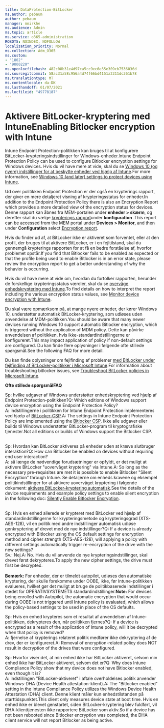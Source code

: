 ```yaml
---
title: DataProtection-BitLocker
ms.author: pebaum
author: pebaum
manager: mnirkhe
ms.audience: Admin
ms.topic: article
ms.service: o365-administration
ROBOTS: NOINDEX, NOFOLLOW
localization_priority: Normal
ms.collection: Adm_O365
ms.custom:
- "1802"
- "9000220"
ms.openlocfilehash: 482c08b31e4d97ca5cc9ec6e35e309cb7536036d
ms.sourcegitcommit: 58ac31a58c956a4d74f66bd4151a2311dc361b78
ms.translationtype: MT
ms.contentlocale: da-DK
ms.lasthandoff: 01/07/2021
ms.locfileid: "49778187"
---
```

# <a name="enabling-bitlocker-encryption-with-intune"></a><span data-ttu-id="64fa3-102">Aktivere BitLocker-kryptering med Intune</span><span class="sxs-lookup"><span data-stu-id="64fa3-102">Enabling Bitlocker encryption with Intune</span></span>

<span data-ttu-id="64fa3-103">Intune Endpoint Protection-politikken kan bruges til at konfigurere BitLocker-krypteringsindstillinger for Windows-enheder.</span><span class="sxs-lookup"><span data-stu-id="64fa3-103">Intune Endpoint Protection Policy can be used to configure Bitlocker encryption settings for Windows devices.</span></span> <span data-ttu-id="64fa3-104">Hvis du vil have mere at vide, skal du se [Windows 10 (og nyere) indstillinger for at beskytte enheder ved hjælp af Intune](https://docs.microsoft.com/intune/endpoint-protection-windows-10#windows-encryption).</span><span class="sxs-lookup"><span data-stu-id="64fa3-104">For more information, see [Windows 10 (and later) settings to protect devices using Intune](https://docs.microsoft.com/intune/endpoint-protection-windows-10#windows-encryption).</span></span>

<span data-ttu-id="64fa3-105">Ud over politikken Endpoint Protection er der også en krypterings rapport, der giver en mere detaljeret visning af krypteringsstatus for enheder.</span><span class="sxs-lookup"><span data-stu-id="64fa3-105">In addition to the Endpoint Protection Policy there is also an Encryption Report which provides a more detailed view of the encryption status for devices.</span></span> <span data-ttu-id="64fa3-106">Denne rapport kan åbnes fra MEM-portalen under **enheder > skærm**, og derefter skal du vælge [krypterings rapport](https://endpoint.microsoft.com/#blade/Microsoft_Intune_DeviceSettings/DevicesMonitorMenu/encryptionReport)under **konfiguration** .</span><span class="sxs-lookup"><span data-stu-id="64fa3-106">This report can be accessed from the MEM portal under **Devices > Monitor**, and then under **Configuration** select [Encryption report](https://endpoint.microsoft.com/#blade/Microsoft_Intune_DeviceSettings/DevicesMonitorMenu/encryptionReport).</span></span>

<span data-ttu-id="64fa3-107">Hvis du finder ud af, at BitLocker ikke er aktiveret som forventet, eller at den profil, der bruges til at aktivere BitLocker, er i en fejltilstand, skal du gennemgå krypterings rapporten for at få en bedre forståelse af, hvorfor problemet opstår.</span><span class="sxs-lookup"><span data-stu-id="64fa3-107">If you find that Bitlocker fails to be enabled as expected or that the profile being used to enable Bitlocker is in an error state, please review the encryption report to get a better understanding of why the behavior is occurring.</span></span>

<span data-ttu-id="64fa3-108">Hvis du vil have mere at vide om, hvordan du fortolker rapporten, herunder de forskellige krypteringsstatus værdier, skal du se [overvåge enhedskryptering med Intune](https://docs.microsoft.com/mem/intune/protect/encryption-monitor).</span><span class="sxs-lookup"><span data-stu-id="64fa3-108">To find details on how to interpret the report including the various encryption status values, see [Monitor device encryption with Intune](https://docs.microsoft.com/mem/intune/protect/encryption-monitor).</span></span>

<span data-ttu-id="64fa3-109">Du skal være opmærksom på, at mange nyere enheder, der kører Windows 10, understøtter automatisk BitLocker-kryptering, som udløses uden anvendelse af MDM-politikken.</span><span class="sxs-lookup"><span data-stu-id="64fa3-109">You should be aware that many newer devices running Windows 10 support automatic Bitlocker encryption, which is triggered without the application of MDM policy.</span></span> <span data-ttu-id="64fa3-110">Dette kan påvirke anvendelsen af politikken, hvis ikke-standardindstillingerne er konfigureret.</span><span class="sxs-lookup"><span data-stu-id="64fa3-110">This may impact application of policy if non-default settings are configured.</span></span> <span data-ttu-id="64fa3-111">Du kan finde flere oplysninger i følgende ofte stillede spørgsmål.</span><span class="sxs-lookup"><span data-stu-id="64fa3-111">See the following FAQ for more detail.</span></span>

<span data-ttu-id="64fa3-112">Du kan finde oplysninger om fejlfinding af problemer [med BitLocker under fejlfinding af BitLocker-politikker i Microsoft Intune](https://docs.microsoft.com/intune/protect/troubleshoot-bitlocker-policies).</span><span class="sxs-lookup"><span data-stu-id="64fa3-112">For information about troubleshooting bitlocker issues, see [Troubleshoot BitLocker policies in Microsoft Intune](https://docs.microsoft.com/intune/protect/troubleshoot-bitlocker-policies).</span></span>
 
 
<span data-ttu-id="64fa3-113">**Ofte stillede spørgsmål**</span><span class="sxs-lookup"><span data-stu-id="64fa3-113">**FAQ**</span></span>

<span data-ttu-id="64fa3-114">Sp: hvilke udgaver af Windows understøtter enhedskryptering ved hjælp af Endpoint Protection-politikken?</span><span class="sxs-lookup"><span data-stu-id="64fa3-114">Q: Which editions of Windows support device encryption using the Endpoint Protection Policy?</span></span><br>
<span data-ttu-id="64fa3-115">A: indstillingerne i politikken for Intune Endpoint Protection implementeres ved hjælp af [BitLocker-CSP](https://docs.microsoft.com/windows/client-management/mdm/bitlocker-csp).</span><span class="sxs-lookup"><span data-stu-id="64fa3-115">A: The settings in Intune Endpoint Protection Policy are implemented using the [Bitlocker CSP](https://docs.microsoft.com/windows/client-management/mdm/bitlocker-csp).</span></span> <span data-ttu-id="64fa3-116">Ikke alle udgaver eller builds til Windows understøtter BitLocker-program til kryptografiske tjenester.</span><span class="sxs-lookup"><span data-stu-id="64fa3-116">Not all editions or builds of Windows support the Bitlocker CSP.</span></span> <br><br>

<span data-ttu-id="64fa3-117">Sp: Hvordan kan BitLocker aktiveres på enheder uden at kræve slutbruger interaktion?</span><span class="sxs-lookup"><span data-stu-id="64fa3-117">Q: How can Bitlocker be enabled on devices without requiring end user interaction?</span></span><br>
<span data-ttu-id="64fa3-118">A: så længe de nødvendige forudsætninger er opfyldt, er det muligt at aktivere BitLocker "uovervåget kryptering" via Intune.</span><span class="sxs-lookup"><span data-stu-id="64fa3-118">A: So long as the necessary pre-requisites are met it is possible to enable Bitlocker "Silent Encryption" through Intune.</span></span> <span data-ttu-id="64fa3-119">Se detaljerne om enheds kravene og eksempel politikindstillinger for at aktivere uovervåget kryptering i følgende dokument: [aktivere BitLocker-kryptering automatisk](https://docs.microsoft.com/mem/intune/protect/encrypt-devices#silently-enable-bitlocker-on-devices).</span><span class="sxs-lookup"><span data-stu-id="64fa3-119">See the details of the device requirements and example policy settings to enable silent encryption in the following doc: [Silently Enable Bitlocker Encryption](https://docs.microsoft.com/mem/intune/protect/encrypt-devices#silently-enable-bitlocker-on-devices).</span></span> <br><br>

<span data-ttu-id="64fa3-120">Sp: Hvis en enhed allerede er krypteret med BitLocker ved hjælp af standardindstillingerne for krypteringsmetode og krypteringsgrad (XTS-AES-128), vil en politik med andre indstillinger automatisk udløse genkryptering af drevet med de nye indstillinger?</span><span class="sxs-lookup"><span data-stu-id="64fa3-120">Q: If a device is already encrypted with Bitlocker using the OS default settings for encryption method and cipher strength (XTS-AES-128), will applying a policy with different settings automatically trigger re-encryption of the drive with the new settings?</span></span><br>
<span data-ttu-id="64fa3-121">Sv.: Nej.</span><span class="sxs-lookup"><span data-stu-id="64fa3-121">A: No.</span></span> <span data-ttu-id="64fa3-122">Hvis du vil anvende de nye krypteringsindstillinger, skal drevet først dekrypteres.</span><span class="sxs-lookup"><span data-stu-id="64fa3-122">To apply the new cipher settings, the drive must first be decrypted.</span></span><br><br>
<span data-ttu-id="64fa3-123">**Bemærk:** For enheder, der er tilmeldt autopilot, udløses den automatiske kryptering, der skulle forekomme under OOBE, ikke, før Intune-politikken evalueres, hvilket gør det muligt at bruge de politikbaserede indstillinger i stedet for OPERATIVSYSTEMETS standardindstillinger.</span><span class="sxs-lookup"><span data-stu-id="64fa3-123">**Note:** For devices being enrolled with Autopilot, the automatic encryption that would occur during OOBE is not triggered until Intune policy is evaluated, which allows the policy-based settings to be used in place of the OS defaults.</span></span>
 
<span data-ttu-id="64fa3-124">Sp: Hvis en enhed krypteres som et resultat af anvendelsen af Intune-politikken, dekrypteres den, når politikken fjernes?</span><span class="sxs-lookup"><span data-stu-id="64fa3-124">Q: If a device is encrypted as a result of the  application of Intune policy, will it be decrypted when that policy is removed?</span></span><br>
<span data-ttu-id="64fa3-125">A: fjernelse af krypterings relateret politik medfører ikke dekryptering af de drev, der er konfigureret.</span><span class="sxs-lookup"><span data-stu-id="64fa3-125">A: Removal of encryption-related policy does NOT result in decryption of the drives that were configured.</span></span>
 
<span data-ttu-id="64fa3-126">Sp: Hvorfor viser det, at min enhed ikke har BitLocker aktiveret, selvom min enhed ikke har BitLocker aktiveret, selvom det er?</span><span class="sxs-lookup"><span data-stu-id="64fa3-126">Q: Why does Intune Compliance Policy show that my device does not have Bitlocker enabled, even though it is?</span></span><br>
<span data-ttu-id="64fa3-127">A: indstillingen "BitLocker-aktiveret" i aftale overholdelses politik anvender Windows-DHA (Device Health attestation-klient).</span><span class="sxs-lookup"><span data-stu-id="64fa3-127">A: The "Bitlocker enabled" setting in the Intune Compliance Policy utilizes the Windows Device Health Attestation  (DHA) client.</span></span> <span data-ttu-id="64fa3-128">Denne klient måler kun enhedstilstanden på starttidspunktet.</span><span class="sxs-lookup"><span data-stu-id="64fa3-128">This client only measures device state at boot time.</span></span> <span data-ttu-id="64fa3-129">Hvis en enhed ikke er blevet genstartet, siden BitLocker-kryptering blev fuldført, vil DHA-klienttjenesten ikke rapportere BitLocker som aktiv.</span><span class="sxs-lookup"><span data-stu-id="64fa3-129">So if a device has not been rebooted since Bitlocker encryption was completed, the DHA client service will not report Bitlocker as being active.</span></span>
 
 